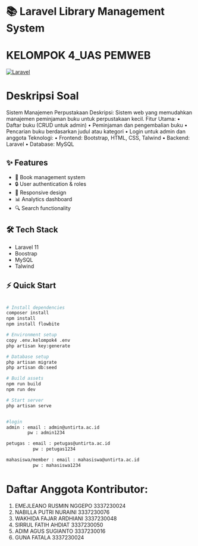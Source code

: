 # 📚 Laravel Library Management System

# KELOMPOK 4_UAS PEMWEB

[![Laravel](https://img.shields.io/badge/Laravel-v11.x-FF2D20?style=for-the-badge&logo=laravel)](https://laravel.com)

# Deskripsi Soal
Sistem Manajemen Perpustakaan
Deskripsi: 
Sistem web yang memudahkan manajemen peminjaman buku untuk perpustakaan kecil. 
Fitur Utama: 
• Daftar buku (CRUD untuk admin) 
• Peminjaman dan pengembalian buku 
• Pencarian buku berdasarkan judul atau kategori 
• Login untuk admin dan anggota 
Teknologi: 
• Frontend: Bootstrap, HTML, CSS, Talwind 
• Backend: Laravel 
• Database: MySQL

## ✨ Features
- 📖 Book management system
- 🔒 User authentication & roles
- 📱 Responsive design
- 📊 Analytics dashboard
- 🔍 Search functionality

## 🛠️ Tech Stack
- Laravel 11
- Boostrap
- MySQL
- Talwind

## ⚡ Quick Start
```bash

# Install dependencies
composer install
npm install
npm install flowbite

# Environment setup
copy .env.kelompok4 .env
php artisan key:generate

# Database setup
php artisan migrate
php artisan db:seed

# Build assets
npm run build
npm run dev

# Start server
php artisan serve


#login
admin : email : admin@untirta.ac.id
        pw : admin1234

petugas : email : petugas@untirta.ac.id
          pw : petugas1234

mahasiswa/member : email : mahasiswa@untirta.ac.id
          pw : mahasiswa1234
```
# Daftar Anggota Kontributor:
1. EMEJLEANO RUSMIN NGGEPO 3337230024
2. NABILLA PUTRI NURAINI 3337230076
3. ⁠WAKHIDA FAJAR ARDHIANI 3337230048
4. SIRRUL FATIH AHDIAT 3337230050
5. ADIM AGUS SUGIANTO 3337230016
6. GUNA FATALA 3337230024
